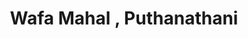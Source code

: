 ---
title: "Wafa Mahal , Puthanathani"
url: /puthanathani/wafa-mahal-puthanathani/
shop: Elektronik
---